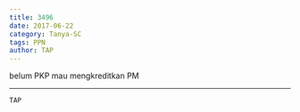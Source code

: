 ```yaml
---
title: 3496
date: 2017-06-22
category: Tanya-SC
tags: PPN
author: TAP
---
```


belum PKP mau mengkreditkan PM

---



`TAP`
